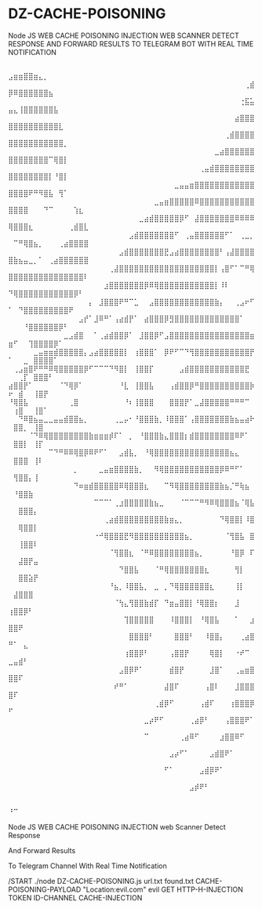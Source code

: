 # DZ-CACHE-POISONING
Node JS WEB CACHE POISONING INJECTION WEB SCANNER DETECT RESPONSE AND FORWARD RESULTS TO TELEGRAM BOT WITH REAL TIME NOTIFICATION

⠀⠀⠀⠀⠀⠀⠀⠀⠀⠀⠀⠀⠀⠀⠀⠀⠀⠀⠀⠀⠀⠀⠀⠀⠀⠀⠀⠀⠀⠀⠀⠀⠀⠀⠀⠀⠀⠀⠀⠀⠀⠀⠀⠀⠀⠀⠀⠀⠀⣠⣶⣶⣿⣿⣶⣄⡀⠀⠀⠀⠀⠀⠀⠀⠀ ⠀⠀⠀⠀⠀⠀⠀⠀⠀⠀⠀⠀⠀⠀⠀⠀⠀⠀⠀⠀⠀⠀⠀⠀⠀⠀⠀⠀⠀⠀⠀⠀⠀⠀⠀⠀⠀⠀⠀⠀⠀⠀⠀⠀⠀⠀⠀⢀⣾⡿⠿⣿⣿⣿⣿⣿⣿⣦⠀⠀⠀⠀⠀⠀⠀ ⠀⠀⠀⠀⠀⠀⠀⠀⠀⠀⠀⠀⠀⠀⠀⠀⠀⠀⠀⠀⠀⠀⠀⠀⠀⠀⠀⠀⠀⠀⠀⠀⠀⠀⠀⠀⠀⠀⠀⠀⠀⠀⠀⠀⠀⠀⢐⣯⣥⣤⣄⢸⣿⣿⣿⣿⣿⣿⣧⠀⠀⠀⠀⠀⠀ ⠀⠀⠀⠀⠀⠀⠀⠀⠀⠀⠀⠀⠀⠀⠀⠀⠀⠀⠀⠀⠀⠀⠀⠀⠀⠀⠀⠀⠀⠀⠀⠀⠀⠀⠀⠀⠀⠀⠀⠀⠀⠀⠀⠀⠀⣴⣿⣿⣿⣿⣿⣿⣿⣿⣿⣿⣿⣿⣿⣇⠀⠀⠀⠀⠀ ⠀⠀⠀⠀⠀⠀⠀⠀⠀⠀⠀⠀⠀⠀⠀⠀⠀⠀⠀⠀⠀⠀⠀⠀⠀⠀⠀⠀⠀⠀⠀⠀⠀⠀⠀⠀⠀⠀⠀⠀⠀⠀⠀⢀⣾⣿⣿⣿⣿⣿⣿⣿⣿⣿⣿⣿⣿⣿⣿⣿⡀⠀⠀⠀⠀ ⠀⠀⠀⠀⠀⠀⠀⠀⠀⠀⠀⠀⠀⠀⠀⠀⠀⠀⠀⠀⠀⠀⠀⠀⠀⠀⠀⠀⠀⠀⠀⠀⠀⠀⠀⠀⠀⠀⠀⠀⠀⣀⣴⣿⣿⣿⣿⣿⣿⣿⣿⣿⣿⣿⣿⣿⣿⠉⢿⣿⡇⠀⠀⠀⠀ ⠀⠀⠀⠀⠀⠀⠀⠀⠀⠀⠀⠀⠀⠀⠀⠀⠀⠀⠀⠀⠀⠀⠀⠀⠀⠀⠀⠀⠀⠀⠀⠀⠀⠀⠀⠀⠀⠀⢀⣤⣾⣿⣿⣿⣿⣿⣿⣿⣿⣿⣿⣿⣿⣿⣿⣿⣿⡇⠘⣿⡇⠀⠀⠀⠀ ⠀⠀⠀⠀⠀⠀⠀⠀⠀⠀⠀⠀⠀⠀⠀⠀⠀⠀⠀⠀⠀⠀⠀⠀⠀⠀⠀⠀⠀⠀⠀⠀⠀⣀⣤⣤⣶⣿⣿⣿⣿⣿⣿⣿⣿⣿⣿⣿⣿⣿⣿⣿⣿⠟⠛⠻⣿⣧⠀⢻⠁⠀⠀⠀⠀ ⠀⠀⠀⠀⠀⠀⠀⠀⠀⠀⠀⠀⠀⠀⠀⠀⠀⠀⠀⠀⠀⠀⠀⠀⠀⠀⠀⠀⠀⣀⣤⣶⣿⣿⣿⣿⣿⠿⣿⣿⣿⣿⣿⣿⣿⣿⣿⣿⣿⣿⣿⣿⣿⠀⠀⠀⠙⠉⠀⠀⠀⠀⢱⣆⠀ ⠀⠀⠀⠀⠀⠀⠀⠀⠀⠀⠀⠀⠀⠀⠀⠀⠀⠀⠀⠀⠀⠀⠀⠀⠀⠀⣀⣴⣾⣿⣿⣿⣿⣿⡿⠋⠀⣼⣿⣿⣿⣿⣿⣿⣿⠿⠿⠿⠿⢿⣿⣿⣿⣆⠀⠀⠀⠀⠀⠀⠀⢀⣾⣿⣇ ⠀⠀⠀⠀⠀⠀⠀⠀⠀⠀⠀⠀⠀⠀⠀⠀⠀⠀⠀⠀⠀⠀⠀⠀⣠⣾⣿⣿⣿⣿⣿⣿⣿⠋⠀⢀⣤⣿⣿⣿⣿⣿⣿⠋⠁⠀⢀⣀⡀⠀⠉⠛⢿⣿⣦⡀⠀⠀⠀⢀⣴⣿⣿⣿⣿ ⠀⠀⠀⠀⠀⠀⠀⠀⠀⠀⠀⠀⠀⠀⠀⠀⠀⠀⠀⠀⠀⠀⣠⣾⣿⣿⣿⣿⣿⣿⣿⣟⣠⣴⣿⣿⣿⣿⣿⣿⣿⣿⠃⢠⣼⣿⣿⣿⣿⣿⣷⣦⣤⣀⡀⠁⠀⢀⣴⣿⣿⣿⣿⣿⣿ ⠀⠀⠀⠀⠀⠀⠀⠀⠀⠀⠀⠀⠀⠀⠀⠀⠀⠀⠀⠀⢀⣼⣿⣿⣿⣿⣿⣿⣿⣿⣿⣿⣿⣿⣿⣿⣿⣿⣿⣿⣿⡇⢠⣿⠋⠁⠉⠛⢿⣿⣿⣿⣿⣿⣿⣿⣿⣿⣿⣿⣿⣿⣿⣿⠇ ⠀⠀⠀⠀⠀⠀⠀⠀⠀⠀⠀⠀⠀⠀⠀⠀⠀⠀⠀⣰⣿⣿⣿⣿⣿⣿⣿⡿⠿⢿⣿⣿⣿⣿⣿⣿⣿⣿⣿⣿⣿⡇⠸⠇⠀⠀⠀⠀⠀⠙⢿⣿⣿⣿⣿⣿⣿⣿⣿⣿⣿⣿⡿⠃⠀ ⠀⠀⠀⠀⠀⠀⠀⠀⠀⠀⠀⠀⠀⠀⠀⠀⡄⠀⣸⣿⣿⣿⠟⠛⠉⣁⠀⠀⣠⣿⣿⣿⣿⣿⣿⣿⣿⣿⣿⣿⣿⣷⡄⠀⠀⢀⣠⠖⠋⠁⠀⠙⣿⣿⣿⣿⣿⣿⣿⣿⣿⠟⠀⠀⠀ ⠀⠀⠀⠀⠀⠀⠀⠀⠀⠀⠀⠀⠀⠀⣠⡞⠁⣸⠿⠛⠁⢠⣴⣾⡟⠁⠀⣴⣿⣿⣿⡿⣻⣿⣿⣿⣿⣿⣿⣿⣿⣿⣿⣿⣿⣿⠁⠀⠀⠀⠀⠀⠘⣿⣿⣿⣿⣿⣿⡿⠃⠀⠀⠀⠀ ⠀⠀⠀⠀⠀⠀⠀⠀⠀⠀⠀⣀⣠⣾⣿⠀⠀⠁⢀⣴⣾⣿⣿⡿⠁⠀⣸⣿⣿⡿⠋⣠⣿⣿⣿⣿⣿⣿⣿⣿⣿⣿⣿⣿⣿⣿⣿⣿⣶⣶⠋⠀⠀⢹⣿⣿⣿⣿⡿⠁⠀⠀⠀⠀⠀ ⠀⠀⠀⠀⠀⣀⣤⣶⣶⣾⣿⣿⣿⣿⣿⡄⣠⣴⣿⣿⣿⣿⣿⡇⠀⢰⣿⣿⣿⠁⠀⡿⠟⠋⠉⠙⢻⣿⣿⣿⣿⣿⣿⣿⣿⣿⣿⣿⡟⠁⠀⠀⣀⠀⣿⣿⣿⣿⠁⠀⠀⠀⠀⠀⠀ ⠀⢀⣠⣶⣿⠟⠛⠛⠿⢿⣿⣿⣿⣿⣿⡿⠋⠉⠉⠉⠙⠻⣿⡇⠀⢸⣿⣿⡏⠀⠀⠀⠀⠀⣠⣾⣿⣿⣿⣿⣿⣿⣿⣿⣿⣿⣿⣟⠀⠀⠀⢀⡏⠀⣿⣿⣿⠃⠀⠀⠀⠀⠀⠀⠀ ⣴⣿⣿⡟⠁⠀⠀⠀⠀⠀⠈⠙⢿⡿⠁⠀⠀⠀⠀⠀⠀⠀⠘⣇⠀⢸⣿⣿⣧⠀⠀⠀⢠⣾⣿⣿⡿⠛⣿⣿⣿⣿⣿⣿⣿⣿⣿⣿⡷⠖⠀⣾⠀⠀⢸⣿⡟⠀⠀⠀⠀⠀⠀⠀⠀ ⠘⢿⣿⣧⠀⠀⠀⠀⠀⠀⠀⠀⢀⣿⠀⠀⠀⠀⠀⠀⠀⠀⠀⠘⠆⢸⣿⣿⣿⠀⠀⠀⣿⣿⣿⡟⠁⣀⣼⣿⣿⣿⣿⣿⠛⠛⠛⠉⠀⠀⢰⣿⠀⠀⢸⣿⠁⠀⠀⠀⠀⠀⠀⠀⠀ ⠀⠀⠙⠿⣿⣦⣤⣀⣀⣤⣤⣾⣿⣿⣦⡀⠀⠀⠀⠀⠀⢀⣀⡤⠂⠘⣿⣿⣿⣷⡀⠸⣿⣿⣿⠁⢠⣿⣿⣿⣿⣿⣿⣿⣷⣦⣤⣴⠗⠀⣿⣿⡀⠀⢸⣿⠀⠀⠀⠀⠀⠀⠀⠀⠀ ⠀⠀⠀⠀⠈⠙⠿⢿⣿⣿⣿⣿⣿⣿⣿⣿⣷⣶⣶⣶⡾⠏⠁⠀⡀⠀⠘⣿⣿⣿⣷⣄⣿⣿⣿⡆⣾⣿⣿⣿⣿⣿⣿⣿⣿⠿⠟⠁⠀⠀⣿⣿⡇⠀⢸⡏⠀⠀⠀⠀⠀⠀⠀⠀⠀ ⠀⠀⠀⠀⠀⠀⠀⠀⠉⠙⠛⠿⠿⢿⣿⡿⠿⠟⠋⠁⠀⠀⣠⣾⣧⡀⠀⠘⢿⣿⣿⣿⣿⣿⣿⣿⣿⣿⣿⣿⣿⣿⣿⣿⣦⣄⠀⠀⠀⠀⣿⣿⣿⠀⢸⠇⠀⠀⠀⠀⠀⠀⠀⠀⠀ ⠀⠀⠀⠀⠀⠀⠀⠀⠀⠀⠀⠀⠀⡀⠀⠀⠀⠀⣀⣤⣶⣿⣿⣿⣿⣷⡀⠀⠀⠻⢿⣿⣿⣿⣿⣿⣿⣿⣿⣿⣿⣿⡿⠿⠛⠋⠁⠀⠀⠀⢻⣿⣿⡄⢸⠀⠀⠀⠀⠀⠀⠀⠀⠀⠀ ⠀⠀⠀⠀⠀⠀⠀⠀⠀⠀⠀⠀⠀⠙⠶⣶⣾⣿⣿⣿⣿⣿⠿⢿⣿⣿⣿⣆⠀⠀⠀⠉⠻⢿⣿⣿⣿⣿⣿⣿⣿⣿⣷⣦⡈⠛⢷⣦⠀⠀⠘⣿⣿⣷⠀⠀⠀⠀⠀⠀⠀⠀⠀⠀⠀ ⠀⠀⠀⠀⠀⠀⠀⠀⠀⠀⠀⠀⠀⠀⠀⠀⠀⠉⠉⠉⠁⢀⣰⣿⣿⣿⣿⣿⣷⣦⣀⠀⠀⠀⠈⠉⠉⠉⠛⠻⠿⢿⣿⣿⣿⣦⠈⢿⣧⠀⠀⣿⣿⣿⡄⠀⠀⠀⠀⠀⠀⠀⠀⠀⠀ ⠀⠀⠀⠀⠀⠀⠀⠀⠀⠀⠀⠀⠀⠀⠀⠀⠀⠀⠀⢀⣴⣾⣿⣿⣿⣿⣿⣿⣿⣿⣿⣷⣶⣄⡀⠀⠀⠀⠀⠀⠀⠀⠙⢿⣿⣿⡇⠸⣿⠀⠀⢿⣿⣿⡇⠀⠀⠀⠀⠀⠀⠀⠀⠀⠀ ⠀⠀⠀⠀⠀⠀⠀⠀⠀⠀⠀⠀⠀⠀⠀⠀⠀⠐⠚⢿⣿⣿⣿⣟⠻⣿⣿⣿⣿⣿⣿⣿⣿⣿⣿⣦⡀⠀⠀⠀⠀⠀⠀⠈⢻⣿⣧⠀⣿⠀⠀⢸⣿⣿⠇⠀⠀⠀⠀⠀⠀⠀⠀⠀⠀ ⠀⠀⠀⠀⠀⠀⠀⠀⠀⠀⠀⠀⠀⠀⠀⠀⠀⠀⠀⠀⠈⢻⣿⣿⣆⠀⠈⠛⠿⣿⣿⣿⣿⣿⣿⣿⣿⣦⡀⠀⠀⠀⠀⠀⠘⣿⡿⠀⠏⠀⠀⣼⣿⡟⣤⠀⠀⠀⠀⠀⠀⠀⠀⠀⠀ ⠀⠀⠀⠀⠀⠀⠀⠀⠀⠀⠀⠀⠀⠀⠀⠀⠀⠀⠀⠀⠀⠀⠙⣿⣿⣧⠀⠀⠀⠈⠛⢿⣿⣿⣿⣿⣿⣿⣿⣆⠀⠀⠀⠀⠀⢻⡇⠀⠀⠀⠀⣿⣿⣵⡟⠀⠀⠀⠀⠀⠀⠀⠀⠀⠀ ⠀⠀⠀⠀⠀⠀⠀⠀⠀⠀⠀⠀⠀⠀⠀⠀⠀⠀⠀⠀⠘⣦⡀⠸⣿⣿⣧⡀⠀⣀⠀⡀⠙⢿⣿⣿⣿⣿⣿⣿⣆⠀⠀⠀⠀⢸⡇⠀⠀⠀⣼⣿⣿⣿⠀⠀⠀⠀⠀⠀⠀⠀⠀⠀⠀ ⠀⠀⠀⠀⠀⠀⠀⠀⠀⠀⠀⠀⠀⠀⠀⠀⠀⠀⠀⠀⠀⠈⢳⣄⢻⣿⣿⣷⣾⡏⠀⠙⣶⣤⣿⣿⡇⠘⢿⣿⣿⡆⠀⠀⠀⣸⠀⠀⠀⢰⣿⣿⡿⠃⠀⠀⠀⠀⠀⠀⠀⠀⠀⠀⠀ ⠀⠀⠀⠀⠀⠀⠀⠀⠀⠀⠀⠀⠀⠀⠀⠀⠀⠀⠀⠀⠀⠀⠀⢹⣿⣿⣿⣿⣿⠀⠀⠀⠸⣿⣿⣿⡇⠀⠘⢿⣿⣧⠀⠀⠀⠁⠀⠀⣰⣿⣿⠟⠀⠀⠀⠀⠀⠀⠀⠀⠀⠀⠀⠀⠀ ⠀⠀⠀⠀⠀⠀⠀⠀⠀⠀⠀⠀⠀⠀⠀⠀⠀⠀⠀⠀⠀⠀⠀⠀⣿⣿⣿⣿⠃⠀⠀⠀⠀⣿⣿⣿⠃⠀⠀⠸⣿⣿⡄⠀⠀⠀⢀⣴⣿⠛⠁⠀⣄⠀⠀⠀⠀⠀⠀⠀⠀⠀⠀⠀⠀ ⠀⠀⠀⠀⠀⠀⠀⠀⠀⠀⠀⠀⠀⠀⠀⠀⠀⠀⠀⠀⠀⠀⠀⢰⣿⣿⡿⠃⠀⠀⠀⠀⢠⣿⣿⡟⠀⠀⠀⠀⢿⣿⡇⠀⠀⠐⠞⠉⠀⣀⣤⣾⠃⠀⠀⠀⠀⠀⠀⠀⠀⠀⠀⠀⠀ ⠀⠀⠀⠀⠀⠀⠀⠀⠀⠀⠀⠀⠀⠀⠀⠀⠀⠀⠀⠀⠀⠀⣠⣿⡿⠟⠁⠀⠀⠀⠀⠀⣾⣿⡟⠀⠀⠀⠀⠀⣸⣿⠁⠀⠀⢀⣤⣶⣿⣿⣿⠏⠀⠀⠀⠀⠀⠀⠀⠀⠀⠀⠀⠀⠀ ⠀⠀⠀⠀⠀⠀⠀⠀⠀⠀⠀⠀⠀⠀⠀⠀⠀⠀⠀⠀⠀⠞⠛⠁⠀⠀⠀⠀⠀⠀⠀⣼⣿⠏⠀⠀⠀⠀⠀⢠⣿⠇⠀⠀⠀⣸⣿⣿⣿⣿⠏⠀⠀⠀⠀⠀⠀⠀⠀⠀⠀⠀⠀⠀⠀ ⠀⠀⠀⠀⠀⠀⠀⠀⠀⠀⠀⠀⠀⠀⠀⠀⠀⠀⠀⠀⠀⠀⠀⠀⠀⠀⠀⠀⠀⢀⣾⡿⠋⠀⠀⠀⠀⠀⢠⣾⠏⠀⠀⠀⢰⣿⣿⣿⡿⠋⠀⠀⠀⠀⠀⠀⠀⠀⠀⠀⠀⠀⠀⠀⠀ ⠀⠀⠀⠀⠀⠀⠀⠀⠀⠀⠀⠀⠀⠀⠀⠀⠀⠀⠀⠀⠀⠀⠀⠀⠀⠀⠀⣀⡴⠟⠋⠀⠀⠀⠀⠀⢀⣴⡿⠃⠀⠀⠀⢠⣿⣿⣿⠟⠁⠀⠀⠀⠀⠀⠀⠀⠀⠀⠀⠀⠀⠀⠀⠀⠀ ⠀⠀⠀⠀⠀⠀⠀⠀⠀⠀⠀⠀⠀⠀⠀⠀⠀⠀⠀⠀⠀⠀⠀⠀⠀⠀⠀⠉⠀⠀⠀⠀⠀⠀⢀⣴⠿⠋⠀⠀⠀⠀⣰⣿⣿⠿⠋⠀⠀⠀⠀⠀⠀⠀⠀⠀⠀⠀⠀⠀⠀⠀⠀⠀⠀ ⠀⠀⠀⠀⠀⠀⠀⠀⠀⠀⠀⠀⠀⠀⠀⠀⠀⠀⠀⠀⠀⠀⠀⠀⠀⠀⠀⠀⠀⠀⠀⠀⣠⡴⠋⠁⠀⠀⠀⠀⣠⣾⣿⠟⠁⠀⠀⠀⠀⠀⠀⠀⠀⠀⠀⠀⠀⠀⠀⠀⠀⠀⠀⠀⠀ ⠀⠀⠀⠀⠀⠀⠀⠀⠀⠀⠀⠀⠀⠀⠀⠀⠀⠀⠀⠀⠀⠀⠀⠀⠀⠀⠀⠀⠀⠀⠀⠋⠁⠀⠀⠀⠀⠀⣠⣾⡿⠟⠁⠀⠀⠀⠀⠀⠀⠀⠀⠀⠀⠀⠀⠀⠀⠀⠀⠀⠀⠀⠀⠀⠀ ⠀⠀⠀⠀⠀⠀⠀⠀⠀⠀⠀⠀⠀⠀⠀⠀⠀⠀⠀⠀⠀⠀⠀⠀⠀⠀⠀⠀⠀⠀⠀⠀⠀⠀⠀⠀⣠⡾⠟⠃⠀⠀⠀⠀⠀⠀⠀⠀⠀⠀⠀⠀⠀⠀⠀⠀⠀⠀⠀⠀⠀⠀⠀⠀⠀ ⠀⠀⠀⠀⠀⠀⠀⠀⠀⠀⠀⠀⠀⠀⠀⠀⠀⠀⠀⠀⠀⠀⠀⠀⠀⠀⠀⠀⠀⠀⠀⠀⠀⠀⠀
                                            ⠘⠉⠀⠀⠀⠀⠀⠀⠀⠀⠀⠀⠀⠀⠀⠀⠀⠀

Node JS WEB CACHE POISONING INJECTION web Scanner Detect Response

And Forward Results

To Telegram Channel With Real Time Notification

/START ./node DZ-CACHE-POISONING.js url.txt found.txt 
CACHE-POISONING-PAYLOAD "Location:evil.com" 
evil GET HTTP-H-INJECTION TOKEN ID-CHANNEL CACHE-INJECTION
